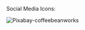 Social Media Icons:

![Pixabay-coffeebeanworks](https://pixabay.com/pt/illustrations/%C3%ADcone-meios-de-comunica%C3%A7%C3%A3o-sociais-2083456/)
